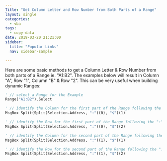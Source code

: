 ```yaml
---
Title: "Get Column Letter and Row Number from Both Parts of a Range"
layout: single
categories:
  - vba
tags:
  - copy-data
date: 2019-03-20 21:21:00
sidebar:
  title: "Popular Links"
  nav: sidebar-sample

---
```

Here are some basic methods to get a Column Letter & Row Number from both parts of a Range ie. "A1:B2". The examples below will result in Column "A", Row "1", Column "B" & Row "2". This can be very useful when building dynamic Ranges:

```vb
' // select a Range for the Example
Range("A1:B2").Select

' // identify the Column for the first part of the Range following the ":"
MsgBox Split(Split(Selection.Address, ":")(0), "$")(1)

' // identify the Row for the first part of the Range following the ":"
MsgBox Split(Split(Selection.Address, ":")(0), "$")(2)

' // identify the Column for the second part of the Range following the ":"
MsgBox Split(Split(Selection.Address, ":")(1), "$")(1)

' // identify the Row for the second part of the Range following the ":"
MsgBox Split(Split(Selection.Address, ":")(1), "$")(2)
```
